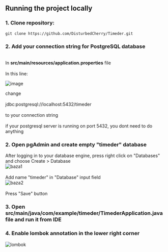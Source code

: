 ## Running the project locally

### 1. Clone repository: 
```
git clone https://github.com/DisturbedCherry/Timeder.git
```

### 2. Add your connection string for PostgreSQL database 
<br>
In <strong>src/main/resources/application.properties</strong> file 
<br>
<br>
In this line:

![image](https://github.com/DisturbedCherry/Timeder/assets/105653616/5490259f-c5b4-473d-a2f7-9f24bd874e20)

change 
<br><br> jdbc:postgresql://localhost:5432/timeder
<br><br> to your connection string
<br><br> if your postgresql server is running on port 5432, you dont need to do anything

### 2. Open pgAdmin and create empty "timeder" database 

After logging in to your database engine, press right click on "Databases" and choose Create > Database
<br>
![baza1](https://github.com/DisturbedCherry/Timeder/assets/105653616/2de0a07f-e745-40b7-b9c4-2ead58ec07db)
<br><br>
Add name "timeder" in "Database" input field
<br>
![baza2](https://github.com/DisturbedCherry/Timeder/assets/105653616/8aa390f0-f1b9-45cd-ba66-d50c352bceec)
<br><br> 
Press "Save" button

### 3. Open src/main/java/com/example/timeder/TimederApplication.java file and run it from IDE

### 4. Enable lombok annotation in the lower right corner
![lombok](https://github.com/DisturbedCherry/Timeder/assets/105653616/df93cbf5-8d56-473c-b6f8-179391aa5917)
